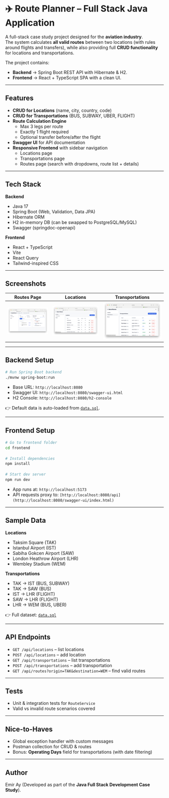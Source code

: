 # ✈️ Route Planner – Full Stack Java Application

A full-stack case study project designed for the **aviation industry**.  
The system calculates **all valid routes** between two locations (with rules around flights and transfers), while also providing full **CRUD functionality** for locations and transportations.  

The project contains:  
- **Backend** → Spring Boot REST API with Hibernate & H2.  
- **Frontend** → React + TypeScript SPA with a clean UI.  

---

## Features
- **CRUD for Locations** (name, city, country, code)  
- **CRUD for Transportations** (BUS, SUBWAY, UBER, FLIGHT)  
- **Route Calculation Engine**  
  - Max 3 legs per route  
  - Exactly 1 flight required  
  - Optional transfer before/after the flight  
- **Swagger UI** for API documentation  
- **Responsive Frontend** with sidebar navigation  
  - Locations page  
  - Transportations page  
  - Routes page (search with dropdowns, route list + details)  

---

## Tech Stack
**Backend**
- Java 17  
- Spring Boot (Web, Validation, Data JPA)  
- Hibernate ORM  
- H2 in-memory DB (can be swapped to PostgreSQL/MySQL)  
- Swagger (springdoc-openapi)  

**Frontend**
- React + TypeScript  
- Vite  
- React Query  
- Tailwind-inspired CSS  

---

## Screenshots
| Routes Page | Locations | Transportations |
|-------------|-----------|-----------------|
| ![Routes](./screenshots/Routes.png) | ![Locations](./screenshots/Locations.png) | ![Transportations](./screenshots/Transportations.png) |

---

## Backend Setup
```bash
# Run Spring Boot backend
./mvnw spring-boot:run
```
- Base URL: `http://localhost:8080`  
- Swagger UI: `http://localhost:8080/swagger-ui.html`  
- H2 Console: `http://localhost:8080/h2-console`  

👉 Default data is auto-loaded from [`data.sql`](./src/main/resources/data.sql).

---

## Frontend Setup
```bash
# Go to frontend folder
cd frontend

# Install dependencies
npm install

# Start dev server
npm run dev
```
- App runs at: `http://localhost:5173`  
- API requests proxy to: `[http://localhost:8080/api](http://localhost:8080/swagger-ui/index.html)`

---

## Sample Data
**Locations**
- Taksim Square (TAK)  
- Istanbul Airport (IST)  
- Sabiha Gokcen Airport (SAW)  
- London Heathrow Airport (LHR)  
- Wembley Stadium (WEM)  

**Transportations**
- TAK → IST (BUS, SUBWAY)  
- TAK → SAW (BUS)  
- IST → LHR (FLIGHT)  
- SAW → LHR (FLIGHT)  
- LHR → WEM (BUS, UBER)  

👉 Full dataset: [`data.sql`](./src/main/resources/data.sql)

---

## API Endpoints
- `GET /api/locations` – list locations  
- `POST /api/locations` – add location  
- `GET /api/transportations` – list transportations  
- `POST /api/transportations` – add transportation  
- `GET /api/routes?origin=TAK&destination=WEM` – find valid routes  

---

## Tests
- Unit & integration tests for `RouteService`  
- Valid vs invalid route scenarios covered  

---

## Nice-to-Haves
- Global exception handler with custom messages  
- Postman collection for CRUD & routes  
- Bonus: **Operating Days** field for transportations (with date filtering)  

---

## Author
Emir Ay (Developed as part of the **Java Full Stack Development Case Study**).  
